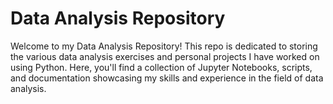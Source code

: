 # Data Analysis Repository

Welcome to my Data Analysis Repository! 
This repo is dedicated to storing the various data analysis exercises and personal projects I have worked on using Python. 
Here, you'll find a collection of Jupyter Notebooks, scripts, and documentation showcasing my skills and experience in the field of data analysis.
